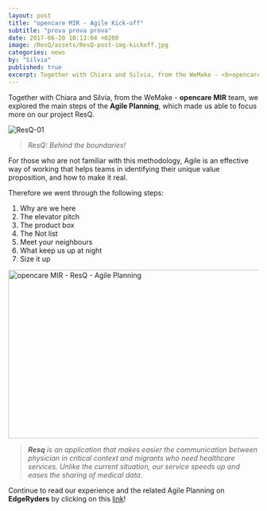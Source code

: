 ```yaml
---
layout: post
title: "opencare MIR - Agile Kick-off"
subtitle: "prova prova prova"
date: 2017-06-20 10:13:04 +0200
image: /ResQ/assets/ResQ-post-img-kickoff.jpg
categories: news
by: "Silvia"
published: true
excerpt: Together with Chiara and Silvia, from the WeMake - <b>opencare MIR</b> team, we explored the main steps of the <b>Agile Planning</b>.
---
```


Together with Chiara and Silvia, from the WeMake - <b>opencare MIR</b> team, we explored the main steps of the <b>Agile Planning</b>, which made us able to focus more on our project ResQ.

<img src="https://opencarecc.github.io/ResQ/assets/ResQ-post-img-kickoff.jpg" alt="ResQ-01">

<blockquote><i>ResQ: Behind the boundaries!</i></blockquote>

For those who are not familiar with this methodology, Agile is an effective way of working that helps teams in identifying their unique value proposition, and how to make it real.

Therefore we went through the following steps:

1. Why are we here
2. The elevator pitch
3. The product box
4. The Not list
5. Meet your neighbours
6. What keep us up at night
7. Size it up

<a data-flickr-embed="true"  href="https://www.flickr.com/photos/wemake_cc/albums/72157684341748972" title="opencare MIR - ResQ - Agile Planning"><img src="https://farm5.staticflickr.com/4431/35899552123_346d2e7d86_z.jpg" width="602" height="339" alt="opencare MIR - ResQ - Agile Planning"></a><script async src="//embedr.flickr.com/assets/client-code.js" charset="utf-8"></script>

<blockquote><i><b>Resq</b> is an application that makes easier the communication between physician in critical context and migrants who need healthcare services. Unlike the current situation, our service speeds up and eases the sharing of medical data.</i></blockquote>

Continue to read our experience and the related Agile Planning on <b>EdgeRyders</b> by clicking on this [link](https://edgeryders.eu/t/resq-agile-kick-off-at-wemake/547)!
